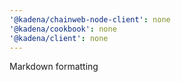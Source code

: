 ```yaml
---
'@kadena/chainweb-node-client': none
'@kadena/cookbook': none
'@kadena/client': none
---
```


Markdown formatting

